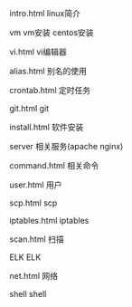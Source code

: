 intro.html   linux简介

vm           vm安装 centos安装

vi.html      vi编辑器

alias.html   别名的使用

crontab.html 定时任务

git.html     git

install.html 软件安装

server       相关服务(apache nginx)

command.html 相关命令

user.html    用户

scp.html     scp

iptables.html iptables

scan.html     扫描

ELK           ELK

net.html      网络

shell         shell